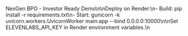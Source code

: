 NexGen BPO - Investor Ready Demo\n\nDeploy on Render:\n- Build: pip install -r requirements.txt\n- Start: gunicorn -k uvicorn.workers.UvicornWorker main:app --bind 0.0.0.0:10000\n\nSet ELEVENLABS_API_KEY in Render environment variables.\n